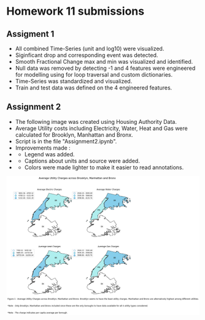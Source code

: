 # Homework 11 submissions

## Assigment 1
* All combined Time-Series (unit and log10) were visualized.
* Siginficant drop and corresponding event was detected.
* Smooth Fractional Change max and min was visualized and identified.
* Null data was removed by detecting -1 and 4 features were engineered for modelling using for loop traversal and custom dictionaries.
* Time-Series was standardized and visualized.
* Train and test data was defined on the 4 engineered features.

## Assignment 2

* The following image was created using Housing Authority Data.
* Average Utility costs including Electricity, Water, Heat and Gas were calculated for Brooklyn, Manhattan and Bronx.
* Script is in the file "Assignment2.ipynb".
* Improvements made :
*	* Legend was added.
*	* Captions about units and source were added.
*	* Colors were made lighter to make it easier to read annotations.
 
![Plot 2](ks5063_plot2.png)
